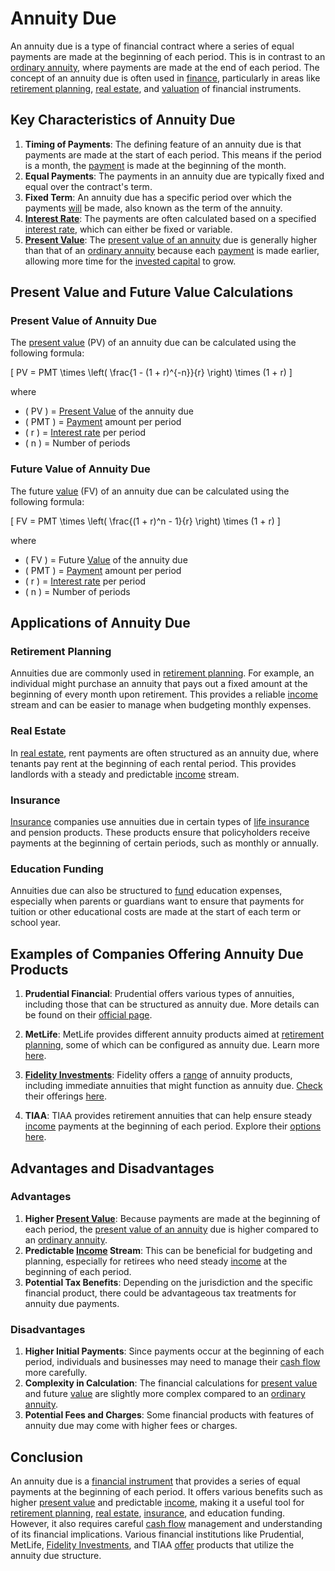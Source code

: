 # Annuity Due

An annuity due is a type of financial contract where a series of equal payments are made at the beginning of each period. This is in contrast to an [ordinary annuity](../o/ordinary_annuity.md), where payments are made at the end of each period. The concept of an annuity due is often used in [finance](../f/finance.md), particularly in areas like [retirement planning](../r/retirement_planning.md), [real estate](../r/real_estate.md), and [valuation](../v/valuation.md) of financial instruments.

## Key Characteristics of Annuity Due

1. **Timing of Payments**: The defining feature of an annuity due is that payments are made at the start of each period. This means if the period is a month, the [payment](../p/payment.md) is made at the beginning of the month.
2. **Equal Payments**: The payments in an annuity due are typically fixed and equal over the contract's term.
3. **Fixed Term**: An annuity due has a specific period over which the payments [will](../w/will.md) be made, also known as the term of the annuity.
4. **[Interest Rate](../i/interest_rate.md)**: The payments are often calculated based on a specified [interest rate](../i/interest_rate.md), which can either be fixed or variable.
5. **[Present Value](../p/present_value.md)**: The [present value of an annuity](../p/present_value_of_an_annuity.md) due is generally higher than that of an [ordinary annuity](../o/ordinary_annuity.md) because each [payment](../p/payment.md) is made earlier, allowing more time for the [invested capital](../i/invested_capital.md) to grow.

## Present Value and Future Value Calculations

### Present Value of Annuity Due

The [present value](../p/present_value.md) (PV) of an annuity due can be calculated using the following formula:

\[ PV = PMT \times \left( \frac{1 - (1 + r)^{-n}}{r} \right) \times (1 + r) \]

where
- \( PV \) = [Present Value](../p/present_value.md) of the annuity due
- \( PMT \) = [Payment](../p/payment.md) amount per period
- \( r \) = [Interest rate](../i/interest_rate.md) per period
- \( n \) = Number of periods

### Future Value of Annuity Due

The future [value](../v/value.md) (FV) of an annuity due can be calculated using the following formula:

\[ FV = PMT \times \left( \frac{(1 + r)^n - 1}{r} \right) \times (1 + r) \]

where
- \( FV \) = Future [Value](../v/value.md) of the annuity due
- \( PMT \) = [Payment](../p/payment.md) amount per period
- \( r \) = [Interest rate](../i/interest_rate.md) per period
- \( n \) = Number of periods

## Applications of Annuity Due

### Retirement Planning

Annuities due are commonly used in [retirement planning](../r/retirement_planning.md). For example, an individual might purchase an annuity that pays out a fixed amount at the beginning of every month upon retirement. This provides a reliable [income](../i/income.md) stream and can be easier to manage when budgeting monthly expenses.

### Real Estate

In [real estate](../r/real_estate.md), rent payments are often structured as an annuity due, where tenants pay rent at the beginning of each rental period. This provides landlords with a steady and predictable [income](../i/income.md) stream.

### Insurance

[Insurance](../i/insurance.md) companies use annuities due in certain types of [life insurance](../l/life_insurance.md) and pension products. These products ensure that policyholders receive payments at the beginning of certain periods, such as monthly or annually.

### Education Funding

Annuities due can also be structured to [fund](../f/fund.md) education expenses, especially when parents or guardians want to ensure that payments for tuition or other educational costs are made at the start of each term or school year.

## Examples of Companies Offering Annuity Due Products

1. **Prudential Financial**: Prudential offers various types of annuities, including those that can be structured as annuity due. More details can be found on their [official page](https://www.prudential.com).

2. **MetLife**: MetLife provides different annuity products aimed at [retirement planning](../r/retirement_planning.md), some of which can be configured as annuity due. Learn more [here](https://www.metlife.com).

3. **[Fidelity Investments](../f/fidelity_investments.md)**: Fidelity offers a [range](../r/range.md) of annuity products, including immediate annuities that might function as annuity due. [Check](../c/check.md) their offerings [here](https://www.fidelity.com).

4. **TIAA**: TIAA provides retirement annuities that can help ensure steady [income](../i/income.md) payments at the beginning of each period. Explore their [options](../o/options.md) [here](https://www.tiaa.org).

## Advantages and Disadvantages

### Advantages

1. **Higher [Present Value](../p/present_value.md)**: Because payments are made at the beginning of each period, the [present value of an annuity](../p/present_value_of_an_annuity.md) due is higher compared to an [ordinary annuity](../o/ordinary_annuity.md).
2. **Predictable [Income](../i/income.md) Stream**: This can be beneficial for budgeting and planning, especially for retirees who need steady [income](../i/income.md) at the beginning of each period.
3. **Potential Tax Benefits**: Depending on the jurisdiction and the specific financial product, there could be advantageous tax treatments for annuity due payments.

### Disadvantages

1. **Higher Initial Payments**: Since payments occur at the beginning of each period, individuals and businesses may need to manage their [cash flow](../c/cash_flow.md) more carefully.
2. **Complexity in Calculation**: The financial calculations for [present value](../p/present_value.md) and future [value](../v/value.md) are slightly more complex compared to an [ordinary annuity](../o/ordinary_annuity.md).
3. **Potential Fees and Charges**: Some financial products with features of annuity due may come with higher fees or charges.

## Conclusion

An annuity due is a [financial instrument](../f/financial_instrument.md) that provides a series of equal payments at the beginning of each period. It offers various benefits such as higher [present value](../p/present_value.md) and predictable [income](../i/income.md), making it a useful tool for [retirement planning](../r/retirement_planning.md), [real estate](../r/real_estate.md), [insurance](../i/insurance.md), and education funding. However, it also requires careful [cash flow](../c/cash_flow.md) management and understanding of its financial implications. Various financial institutions like Prudential, MetLife, [Fidelity Investments](../f/fidelity_investments.md), and TIAA [offer](../o/offer.md) products that utilize the annuity due structure.